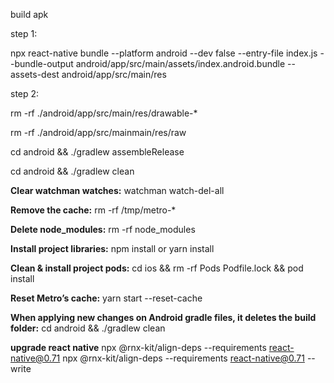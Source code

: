 build apk

step 1:

npx react-native bundle --platform android --dev false --entry-file index.js --bundle-output android/app/src/main/assets/index.android.bundle --assets-dest android/app/src/main/res

step 2:


rm -rf ./android/app/src/main/res/drawable-*

rm -rf ./android/app/src/mainmain/res/raw


 cd android && ./gradlew assembleRelease


 cd android && ./gradlew clean

<b>Clear watchman watches:</b>
 watchman watch-del-all
 
<b>Remove the cache:</b>
 rm -rf /tmp/metro-*
 
<b>Delete node_modules:</b>
 rm -rf node_modules
 
<b>Install project libraries:</b>
 npm install or yarn install
 
<b>Clean & install project pods:</b>
 cd ios && rm -rf Pods Podfile.lock && pod install
 
<b>Reset Metro’s cache:</b>
 yarn start --reset-cache
 
<b>When applying new changes on Android gradle files, it deletes the build folder:</b>
 cd android && ./gradlew clean

 <b>upgrade react native</b>
 npx @rnx-kit/align-deps --requirements react-native@0.71
 npx @rnx-kit/align-deps --requirements react-native@0.71 --write
